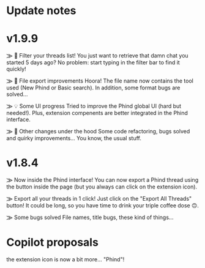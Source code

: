 # Update notes
# v1.9.9
⨠ 🔎 Filter your threads list!
You just want to retrieve that damn chat you started 5 days ago? No problem: start typing in the filter bar to find it quickly!

⨠ 🚀 File export improvements
Hoora! The file name now contains the tool used (New Phind or Basic search). In addition, some format bugs are solved...

⨠ 💡 Some UI progress 
Tried to improve the Phind global UI (hard but needed!). Plus, extension compenents are better integrated in the Phind interface. 

⨠ 🧩 Other changes under the hood
Some code refactoring, bugs solved and quirky improvements... You know, the usual stuff.

# v1.8.4
⨠ Now inside the Phind interface!
You can now export a Phind thread using the button inside the page (but you always can click on the extension icon).

⨠ Export all your threads in 1 click!
Just click on the "Export All Threads" button! It could be long, so you have time to drink your triple coffee dose 🙃.

⨠ Some bugs solved
File names, title bugs, these kind of things...


# Copilot proposals
the extension icon is now a bit more... "Phind"!
